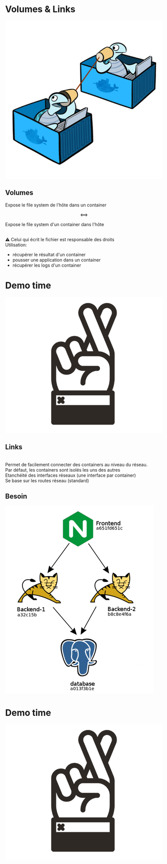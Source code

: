 # Volumes & Links

![](ressources/docker-turtles-communication.jpg)



## Volumes

Expose le file system de l'hôte dans un container

<center>⟺</center>

<!-- .element class="align-right" -->
Expose le file system d'un container dans l'hôte

<br/>
⚠ Celui qui écrit le fichier est responsable des droits

<br/>
Utilisation: 

- récupérer le résultat d'un container
- pousser une application dans un container
- récupérer les logs d'un container



# Demo time

![](ressources/fingers-crossed.png)



## Links

<br/>
Permet de facilement connecter des containers au niveau du réseau.

<br/>
Par défaut, les containers sont isolés les uns des autres

<br/>
Etanchéité des interfaces réseaux (une interface par container)

<br/>
Se base sur les routes réseau (standard)



## Besoin


![](ressources/links.png)



# Demo time

![](ressources/fingers-crossed.png)


